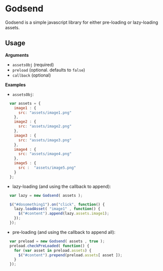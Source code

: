 Godsend
===========

Godsend is a simple javascript library for either pre-loading or lazy-loading assets.

Usage
-----

**Arguments**

* `assetsObj` (required)
* `preload`   (optional.  defaults to `false`)
* `callback`  (optional)

**Examples**

* `assetsObj`:

```javascript
  var assets = {
    image1 : {
      src: "assets/image1.png"
    },
    image2 : {
      src: "assets/image2.png"
    },
    image3 : {
      src: "assets/image3.png"
    },
    image4 : {
      src: "assets/image4.png"
    },
    image5 : {
      src :  "assets/image5.png"
    }
  };
```

* lazy-loading (and using the callback to append):

```javascript
  var lazy = new Godsend( assets );

  $("#dosomething1").on("click", function() {
    lazy.loadAsset( "image1" , function() {
      $("#content").append(lazy.assets.image1);
    });
  });
```

* pre-loading (and using the callback to append all):

```javascript
  var preload = new Godsend( assets , true );
  preload.checkPreLoaded( function() {
    for (var asset in preload.assets) {
      $("#content").prepend(preload.assets[ asset ]);
    }
  });
```